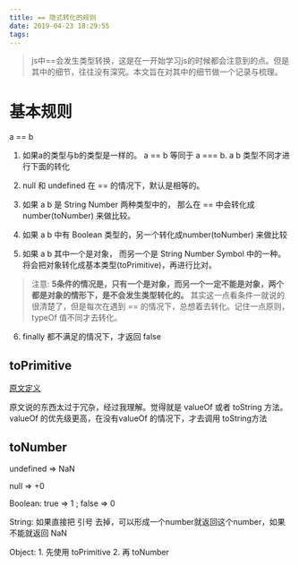 ```yaml
---
title: == 隐式转化的规则
date: 2019-04-23 18:29:55
tags:
---
```


> js中==会发生类型转换，这是在一开始学习js的时候都会注意到的点。但是其中的细节，往往没有深究。本文旨在对其中的细节做一个记录与梳理。

# 基本规则

a == b

1. 如果a的类型与b的类型是一样的。 a == b 等同于 a === b. a b 类型不同才进行下面的转化

2. null 和 undefined 在 == 的情况下，默认是相等的。

3. 如果 a b 是 String Number 两种类型中的， 那么在 == 中会转化成number(toNumber) 来做比较。

4. 如果 a b 中有 Boolean 类型的，另一个转化成number(toNumber) 来做比较

5. 如果 a b 其中一个是对象， 而另一个是 String Number Symbol 中的一种。 将会把对象转化成基本类型(toPrimitive)，再进行比对。

> 注意: **5条件的情况是，只有一个是对象，而另一个一定不能是对象，两个都是对象的情形下，是不会发生类型转化的。**  其实这一点看条件一就说的很清楚了，但是每次在遇到 == 的情况下，总想着去转化。记住一点原则，typeOf 值不同才去转化。

6. finally 都不满足的情况下，才返回 false

## toPrimitive

[原文定义](https://www.ecma-international.org/ecma-262/9.0/#sec-toprimitive)

原文说的东西太过于冗杂，经过我理解。觉得就是 valueOf 或者 toString 方法。valueOf 的优先级更高，在没有valueOf 的情况下，才去调用 toString方法

## toNumber

undefined => NaN

null => +0

Boolean: true => 1 ; false => 0

String: 如果直接把 引号 去掉，可以形成一个number就返回这个number，如果不能就返回 NaN

Object: 1. 先使用 toPrimitive  2. 再 toNumber
